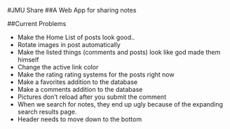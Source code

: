 #JMU Share
##A Web App for sharing notes

##Current Problems
- Make the Home List of posts look good..
- Rotate images in post automatically
- Make the listed things (comments and posts) look like god made them himself
- Change the active link color
- Make the rating rating systems for the posts right now
- Make a favorites addition to the database
- Make a comments addition to the database
- Pictures don’t reload after you submit the comment
- When we search for notes, they end up ugly because of the expanding search results page.
- Header needs to move down to the bottom

 
